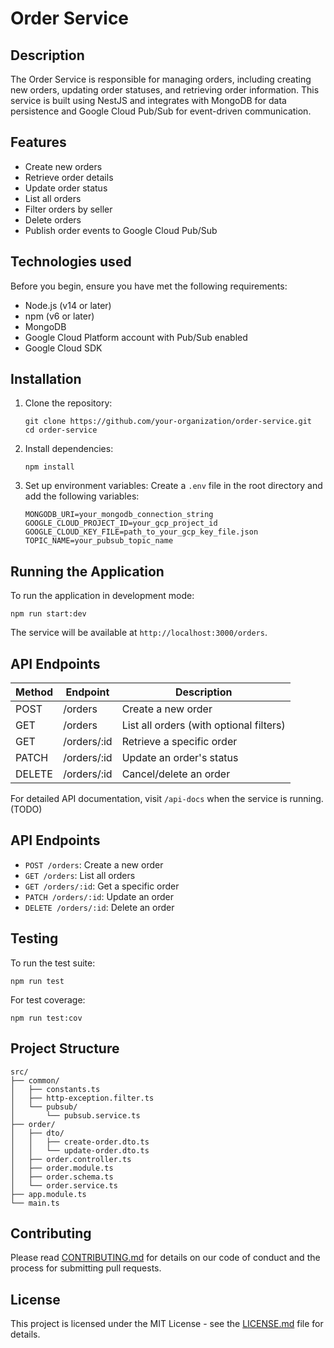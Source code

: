 # Order Service

## Description

The Order Service is responsible for managing orders, including creating new orders, updating order statuses, and retrieving order information. This service is built using NestJS and integrates with MongoDB for data persistence and Google Cloud Pub/Sub for event-driven communication.

## Features

- Create new orders
- Retrieve order details
- Update order status
- List all orders
- Filter orders by seller
- Delete orders
- Publish order events to Google Cloud Pub/Sub

## Technologies used

Before you begin, ensure you have met the following requirements:

- Node.js (v14 or later)
- npm (v6 or later)
- MongoDB
- Google Cloud Platform account with Pub/Sub enabled
- Google Cloud SDK

## Installation

1. Clone the repository:
   ```
   git clone https://github.com/your-organization/order-service.git
   cd order-service
   ```

2. Install dependencies:
   ```
   npm install
   ```

3. Set up environment variables:
   Create a `.env` file in the root directory and add the following variables:
   ```
   MONGODB_URI=your_mongodb_connection_string
   GOOGLE_CLOUD_PROJECT_ID=your_gcp_project_id
   GOOGLE_CLOUD_KEY_FILE=path_to_your_gcp_key_file.json
   TOPIC_NAME=your_pubsub_topic_name
   ```

## Running the Application

To run the application in development mode:

```
npm run start:dev
```

The service will be available at `http://localhost:3000/orders`.

## API Endpoints

| Method | Endpoint | Description |
|--------|----------|-------------|
| POST   | /orders  | Create a new order |
| GET    | /orders  | List all orders (with optional filters) |
| GET    | /orders/:id | Retrieve a specific order |
| PATCH  | /orders/:id | Update an order's status |
| DELETE | /orders/:id | Cancel/delete an order |

For detailed API documentation, visit `/api-docs` when the service is running. (TODO)

## API Endpoints

- `POST /orders`: Create a new order
- `GET /orders`: List all orders
- `GET /orders/:id`: Get a specific order
- `PATCH /orders/:id`: Update an order
- `DELETE /orders/:id`: Delete an order

## Testing

To run the test suite:

```
npm run test
```

For test coverage:

```
npm run test:cov
```

## Project Structure

```
src/
├── common/
│   ├── constants.ts
│   ├── http-exception.filter.ts
│   └── pubsub/
│       └── pubsub.service.ts
├── order/
│   ├── dto/
│   │   ├── create-order.dto.ts
│   │   └── update-order.dto.ts
│   ├── order.controller.ts
│   ├── order.module.ts
│   ├── order.schema.ts
│   └── order.service.ts
├── app.module.ts
└── main.ts
```

## Contributing

Please read [CONTRIBUTING.md](CONTRIBUTING.md) for details on our code of conduct and the process for submitting pull requests.

## License

This project is licensed under the MIT License - see the [LICENSE.md](LICENSE.md) file for details.